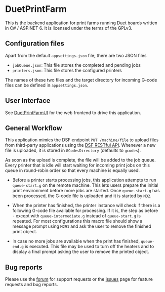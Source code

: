 # DuetPrintFarm

This is the backend application for print farms running Duet boards written in C# / ASP.NET 6.
It is licensed under the terms of the GPLv3.

## Configuration files

Apart from the default `appsettings.json` file, there are two JSON files

- `jobQueue.json`: This file stores the completed and pending jobs
- `printers.json`: This file stores the configured printers

The names of these two files and the target directory for incoming G-code files can be defined in `appsettings.json`.

## User Interface

See [DuetPrintFarmUI](https://github.com/Duet3D/DuetPrintFarmUI) for the web frontend to drive this application.

## General Workflow

This application mimics the DSF endpoint `PUT /machine/file` to upload files from third-party applications using the [DSF RESTful API](https://github.com/Duet3D/DuetSoftwareFramework/wiki/REST-API).
Whenever a new file is uploaded, it is stored in `GCodesDirectory` (defaults to `gcodes`).

As soon as the upload is complete, the file will be added to the job queue.
Every printer that is idle will start waiting for incoming print jobs on this queue in round-robin order so that every machine is equally used.

- Before a printer starts processing jobs, this application attempts to run `queue-start.g` on the remote machine.
This lets users prepare the initial print environment before more jobs are started.
Once `queue-start.g` has been processed, the G-code file is uploaded and it is started by `M32`.

- When the printer has finished, the printer instance will check if there is a following G-code file available for processing.
If it is, the  step as before - except with `queue-intermediate.g` instead of `queue-start.g` is repeated.
For most configurations this macro file should show a message prompt using `M291` and ask the user to remove the finished print object.

- In case no more jobs are available when the print has finished, `queue-end.g` is executed.
This file may be used to turn off the heaters and to display a final prompt asking the user to remove the printed object.

## Bug reports

Please use the [forum](https://forum.duet3d.com) for support requests or the [issues](https://github.com/Duet3D/DuetPrintFarm/issues) page for feature requests and bug reports.
